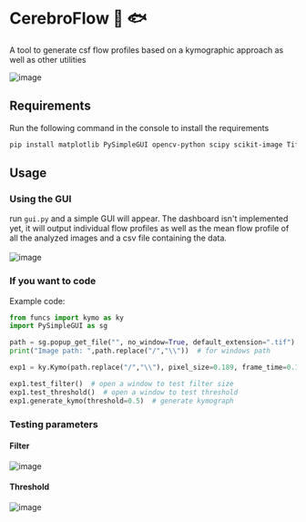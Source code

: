 # CerebroFlow 🧠 🐟
A tool to generate csf flow profiles based on a kymographic approach as well as other utilities 
</br>

![image](https://github.com/daggermaster3000/CerebroFlow/assets/82659911/2afe5815-18c9-40e9-95eb-1bb88d05eea1)



## Requirements
Run the following command in the console to install the requirements
```bash
pip install matplotlib PySimpleGUI opencv-python scipy scikit-image TiffCapture pandas
```

## Usage 

### Using the GUI
run `gui.py` and a simple GUI will appear. The dashboard isn't implemented yet, it will output individual flow profiles as well as the mean flow profile of all the analyzed images and a csv file containing the data.
</br>
</br>
![image](https://github.com/daggermaster3000/CerebroFlow/assets/82659911/35a4a91d-c408-4b9b-987a-96aeb4b81472)




### If you want to code
Example code:
```python
from funcs import kymo as ky
import PySimpleGUI as sg

path = sg.popup_get_file("", no_window=True, default_extension=".tif")  # prompt the user for input file
print("Image path: ",path.replace("/","\\"))  # for windows path

exp1 = ky.Kymo(path.replace("/","\\"), pixel_size=0.189, frame_time=0.1)  # create a Kymo object

exp1.test_filter()  # open a window to test filter size
exp1.test_threshold()  # open a window to test threshold
exp1.generate_kymo(threshold=0.5)  # generate kymograph

```
### Testing parameters
#### Filter
![image](https://github.com/daggermaster3000/CerebroFlow/assets/82659911/3b8c9c81-eb35-4b50-a168-4a1e82f9ea46)
#### Threshold
![image](https://github.com/daggermaster3000/CerebroFlow/assets/82659911/0e46b671-6eb6-46e7-886c-744fbddd8ef1)


